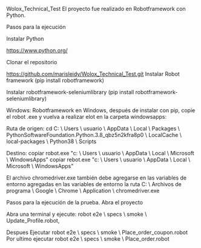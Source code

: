 Wolox_Technical_Test  El  proyecto fue  realizado en Robotframework con Python. 

Pasos para la ejecución

Instalar Python

https://www.python.org/

Clonar el repositorio

https://github.com/marisleidy/Wolox_Technical_Test.git
Instalar Robot framework (pip install robotframework)

Instalar robotframework-seleniumlibrary (pip install robotframework-seleniumlibrary)

Windows: Robotframework en Windows, después de instalar con pip, copie el robot .exe y vuelva a realizar elot en la carpeta windowsapps:

Ruta de origen: cd C: \ Users \ usuario \ AppData \ Local \ Packages \ PythonSoftwareFoundation.Python.3.8_qbz5n2kfra8p0 \ LocalCache \ local-packages \ Python38 \ Scripts

Destino: copiar robot.exe "c: \ Users \ usuario \ AppData \ Local \ Microsoft \ WindowsApps" copiar rebot.exe "c: \ Users \ usuario \ AppData \ Local \ Microsoft \ WindowsApps"

El archivo chromedriver.exe también debe agregarse en las variables de entorno agregadas en las variables de entorno la ruta C: \ Archivos de programa \ Google \ Chrome \ Application \ chromedriver.exe

Pasos para la ejecución de la prueba. Abra el proyecto

Abra una terminal y ejecute: robot e2e \ specs \ smoke \ Update_Profile.robot,

Despues Ejecutar robot e2e \ specs \ smoke \ Place_order_coupon.robot Por ultimo ejecutar robot e2e \ specs \ smoke \ Place_order.robot
